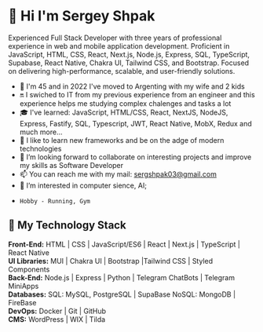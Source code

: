 # 👋 Hi I'm Sergey Shpak
Experienced Full Stack Developer with three years of professional experience in web and mobile application development. Proficient in JavaScript, HTML, CSS, React, Next.js, Node.js, Express, SQL, TypeScript, Supabase, React Native, Chakra UI, Tailwind CSS, and Bootstrap. Focused on delivering high-performance, scalable, and user-friendly solutions.
- 🎲️ I'm 45 and in 2022 I've moved to Argenting with my wife and 2 kids
- 🔛️ I swiched to IT from my previous experience from an engineer and this experience helps me studying complex chalenges and tasks a lot
- 🎓️ I've learned: JavaScript, HTML/CSS, React, NextJS, NodeJS, Express, Fastify, SQL, Typescript, JWT, React Native, MobX, Redux and much more...
- 🌱 I like to learn new frameworks and be on the adge of modern technologies 
- 💞️ I’m looking forward to collaborate on interesting projects and improve my skills as Software Developer
- 📫 You can reach me with my mail: sergshpak03@gmail.com
- 👀 I’m interested in computer sience, AI;
-     Hobby - Running, Gym

## 🤹️ My Technology Stack
**Front-End:**
HTML | CSS | JavaScript/ES6 |
React | Next.js |
TypeScript | React Native\
**UI Libraries:**
MUI | Chakra UI | Bootstrap |Tailwind CSS | Styled Components\
**Back-End:**
Node.js | Express | Python | Telegram ChatBots | Telegram MiniApps\
**Databases:**
SQL: MySQL, PostgreSQL | SupaBase
NoSQL: MongoDB | FireBase\
**DevOps:**
Docker | Git | GitHub\
**CMS:**
WordPress | WIX | Tilda

